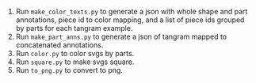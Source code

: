 1. Run `make_color_texts.py` to generate a json with whole shape and part annotations, piece id to color mapping, and a list of piece ids grouped by parts for each tangram example.
2. Run `make_part_anns.py` to generate a json of tangram mapped to concatenated annotations.
3. Run `color.py` to color svgs by parts.
4. Run `square.py` to make svgs square.
5. Run `to_png.py` to convert to png.